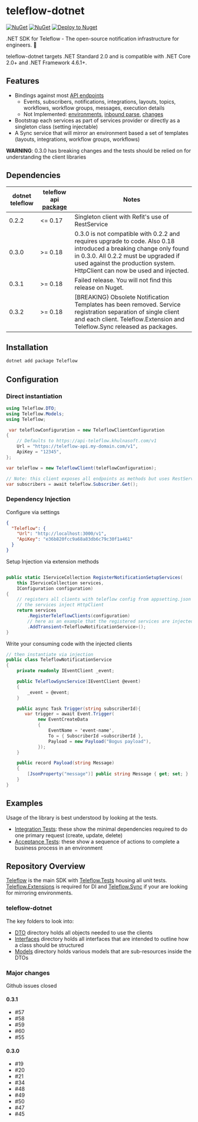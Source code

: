 # teleflow-dotnet

[![NuGet](https://img.shields.io/nuget/v/Teleflow.svg)](https://www.nuget.org/packages/Teleflow/)
[![NuGet](https://img.shields.io/nuget/dt/Teleflow.svg)](https://www.nuget.org/packages/Teleflow/)
[![Deploy to Nuget](https://github.com/nxpkg/teleflow-dotnet/actions/workflows/dotnet-deploy.yaml/badge.svg)](https://github.com/nxpkg/teleflow-dotnet/actions/workflows/dotnet-deploy.yaml)

.NET SDK for Teleflow - The open-source notification infrastructure for engineers. 🚀

teleflow-dotnet targets .NET Standard 2.0 and is compatible with .NET Core 2.0+ and .NET Framework 4.6.1+.

## Features

- Bindings against most [API endpoints](https://docs.teleflow.khulnasoft.com/api/overview/)
  - Events, subscribers, notifications, integrations, layouts, topics, workflows, workflow groups, messages, execution details
  - Not Implemented: [environments](https://docs.teleflow.khulnasoft.com/api/get-current-environment/), [inbound parse](https://docs.teleflow.khulnasoft.com/api/validate-the-mx-record-setup-for-the-inbound-parse-functionality/), [changes](https://docs.teleflow.khulnasoft.com/api/get-changes/)
- Bootstrap each services as part of services provider or directly as a singleton class (setting injectable)
- A Sync service that will mirror an environment based a set of templates (layouts, integrations, workflow groups, workflows)

**WARNING**: 0.3.0 has breaking changes and the tests should be relied on for understanding the client libraries

## Dependencies

| dotnet teleflow | teleflow api [package](https://github.com/nxpkg/teleflow/pkgs/container/teleflow%2Fapi) | Notes                                                                                                                                                                                                                                   |
| ----------- | ---------------------------------------------------------------------------- | --------------------------------------------------------------------------------------------------------------------------------------------------------------------------------------------------------------------------------------- |
| 0.2.2       | <= 0.17                                                                      | Singleton client with Refit's use of RestService                                                                                                                                                                                        |
| 0.3.0       | >= 0.18                                                                      | 0.3.0 is not compatible with 0.2.2 and requires upgrade to code. Also 0.18 introduced a breaking change only found in 0.3.0. All 0.2.2 must be upgraded if used against the production system. HttpClient can now be used and injected. |
| 0.3.1       | >= 0.18                                                                      | Failed release. You will not find this release on Nuget.                                                                                                                                                                                |
| 0.3.2       | >= 0.18                                                                      | [BREAKING} Obsolete Notification Templates has been removed. Service registration separation of single client and each client. Teleflow.Extension and Teleflow.Sync released as packages.                                                       |

## Installation

```bash
dotnet add package Teleflow
```

## Configuration

### Direct instantiation

```csharp
using Teleflow.DTO;
using Teleflow.Models;
using Teleflow;

 var teleflowConfiguration = new TeleflowClientConfiguration
{
    // Defaults to https://api-teleflow.khulnasoft.com/v1
    Url = "https://teleflow-api.my-domain.com/v1",
    ApiKey = "12345",
};

var teleflow = new TeleflowClient(teleflowConfiguration);

// Note: this client exposes all endpoints as methods but uses RestService
var subscribers = await teleflow.Subscriber.Get();
```

### Dependency Injection

Configure via settings

```appsettings.json
{
  "Teleflow": {
    "Url": "http://localhost:3000/v1",
    "ApiKey": "e36b820fcc9a68a83db6c79c30f1a461"
  }
}

```

Setup Injection via extension methods

```csharp

public static IServiceCollection RegisterNotificationSetupServices(
    this IServiceCollection services,
    IConfiguration configuration)
{
    // registers all clients with teleflow config from appsetting.json
    // the services inject HttpClient
    return services
        .RegisterTeleflowClients(configuration)
        // here as an example that the registered services are injected into local service
        .AddTransient<TeleflowNotificationService>();
}
```

Write your consuming code with the injected clients

```csharp
// then instantiate via injection
public class TeleflowNotificationService
{
    private readonly IEventClient _event;

    public TeleflowSyncService(IEventClient @event)
    {
        _event = @event;
    }

    public async Task Trigger(string subscriberId){
       var trigger = await Event.Trigger(
            new EventCreateData
            {
                EventName = 'event-name',
                To = { SubscriberId =subscriberId },
                Payload = new Payload("Bogus payload"),
            });
    }

    public record Payload(string Message)
    {
        [JsonProperty("message")] public string Message { get; set; }
    }
}
```

## Examples

Usage of the library is best understood by looking at the tests.

- [Integration Tests](https://github.com/nxpkg/teleflow-dotnet/tree/main/src/Teleflow.Tests/IntegrationTests): these show the minimal dependencies required to do one primary request (create, update, delete)
- [Acceptance Tests](https://github.com/nxpkg/teleflow-dotnet/tree/main/src/Teleflow.Tests/AcceptanceTests): these show a sequence of actions to complete a business process in an environment

## Repository Overview

[Teleflow](https://github.com/nxpkg/teleflow-dotnet/tree/main/src/Teleflow) is the main SDK with [Teleflow.Tests](https://github.com/nxpkg/teleflow-dotnet/tree/main/src/Teleflow.Tests) housing all unit tests. [Teleflow.Extensions](https://github.com/nxpkg/teleflow-dotnet/tree/main/src/Teleflow.Extensions) is required for DI and [Teleflow.Sync](https://github.com/nxpkg/teleflow-dotnet/tree/main/src/Teleflow.Sync)
if your are looking for mirroring environments.

### teleflow-dotnet

The key folders to look into:

- [DTO](https://github.com/nxpkg/teleflow-dotnet/tree/main/src/Teleflow/DTO) directory holds all objects needed to use the clients
- [Interfaces](https://github.com/nxpkg/teleflow-dotnet/tree/main/src/Teleflow/Interfaces) directory holds all interfaces that are intended to outline how a class should be structured
- [Models](https://github.com/nxpkg/teleflow-dotnet/tree/main/src/Teleflow/Models) directory holds various models that are sub-resources inside the DTOs

### Major changes

Github issues closed

#### 0.3.1

- #57
- #58
- #59
- #60
- #55

#### 0.3.0

- #19
- #20
- #21
- #34
- #48
- #49
- #50
- #47
- #45
